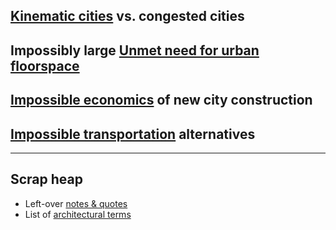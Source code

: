 
## [Kinematic cities](kinematic) vs. congested cities
## Impossibly large [Unmet need for urban floorspace](need)
## [Impossible economics](economics) of new city construction
## [Impossible transportation](transportation) alternatives

---------
## Scrap heap

  * Left-over [notes & quotes](remainder)
  * List of [architectural terms](architecture)

